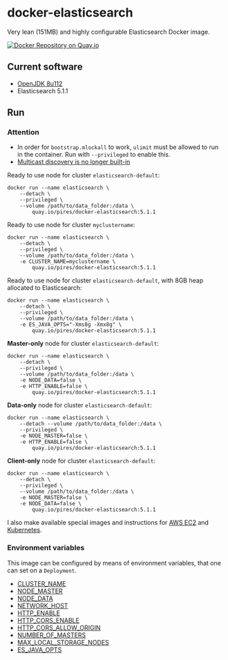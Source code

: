# docker-elasticsearch

Very lean (151MB) and highly configurable Elasticsearch Docker image.

[![Docker Repository on Quay.io](https://quay.io/repository/pires/docker-elasticsearch/status "Docker Repository on Quay.io")](https://quay.io/repository/pires/docker-elasticsearch)

## Current software

* [OpenJDK 8u112](http://openjdk.java.net/projects/jdk8u/releases/8u112.html)
* Elasticsearch 5.1.1

## Run

### Attention

* In order for `bootstrap.mlockall` to work, `ulimit` must be allowed to run in the container. Run with `--privileged` to enable this.
* [Multicast discovery is no longer built-in](https://www.elastic.co/guide/en/elasticsearch/reference/2.3/breaking_20_removed_features.html#_multicast_discovery_is_now_a_plugin)

Ready to use node for cluster `elasticsearch-default`:
```
docker run --name elasticsearch \
	--detach \
	--privileged \
	--volume /path/to/data_folder:/data \
        quay.io/pires/docker-elasticsearch:5.1.1
```

Ready to use node for cluster `myclustername`:
```
docker run --name elasticsearch \
	--detach \
	--privileged \
	--volume /path/to/data_folder:/data \
	-e CLUSTER_NAME=myclustername \
        quay.io/pires/docker-elasticsearch:5.1.1
```

Ready to use node for cluster `elasticsearch-default`, with 8GB heap allocated to Elasticsearch:
```
docker run --name elasticsearch \
	--detach \
	--privileged \
	--volume /path/to/data_folder:/data \
	-e ES_JAVA_OPTS="-Xms8g -Xmx8g" \
        quay.io/pires/docker-elasticsearch:5.1.1
```

**Master-only** node for cluster `elasticsearch-default`:
```
docker run --name elasticsearch \
	--detach \
	--privileged \
	--volume /path/to/data_folder:/data \
	-e NODE_DATA=false \
	-e HTTP_ENABLE=false \
        quay.io/pires/docker-elasticsearch:5.1.1
```

**Data-only** node for cluster `elasticsearch-default`:
```
docker run --name elasticsearch \
	--detach --volume /path/to/data_folder:/data \
	--privileged \
	-e NODE_MASTER=false \
	-e HTTP_ENABLE=false \
        quay.io/pires/docker-elasticsearch:5.1.1
```

**Client-only** node for cluster `elasticsearch-default`:
```
docker run --name elasticsearch \
	--detach \
	--privileged \
	--volume /path/to/data_folder:/data \
	-e NODE_MASTER=false \
	-e NODE_DATA=false \
        quay.io/pires/docker-elasticsearch:5.1.1
```

I also make available special images and instructions for [AWS EC2](https://github.com/pires/docker-elasticsearch-aws) and [Kubernetes](https://github.com/pires/docker-elasticsearch-kubernetes).

### Environment variables

This image can be configured by means of environment variables, that one can set on a `Deployment`.

* [CLUSTER_NAME](https://www.elastic.co/guide/en/elasticsearch/reference/current/important-settings.html#cluster.name)
* [NODE_MASTER](https://www.elastic.co/guide/en/elasticsearch/reference/2.4/modules-node.html#master-node)
* [NODE_DATA](https://www.elastic.co/guide/en/elasticsearch/reference/2.4/modules-node.html#data-node)
* [NETWORK_HOST](https://www.elastic.co/guide/en/elasticsearch/reference/2.4/modules-network.html#common-network-settings)
* [HTTP_ENABLE](https://www.elastic.co/guide/en/elasticsearch/reference/2.4/modules-http.html#_settings_2)
* [HTTP_CORS_ENABLE](https://www.elastic.co/guide/en/elasticsearch/reference/2.4/modules-http.html#_settings_2)
* [HTTP_CORS_ALLOW_ORIGIN](https://www.elastic.co/guide/en/elasticsearch/reference/2.4/modules-http.html#_settings_2)
* [NUMBER_OF_MASTERS](https://www.elastic.co/guide/en/elasticsearch/reference/2.4/modules-discovery-zen.html#master-election)
* [MAX_LOCAL_STORAGE_NODES](https://www.elastic.co/guide/en/elasticsearch/reference/2.4/modules-node.html#max-local-storage-nodes)
* [ES_JAVA_OPTS](https://www.elastic.co/guide/en/elasticsearch/reference/2.4/heap-size.html)
